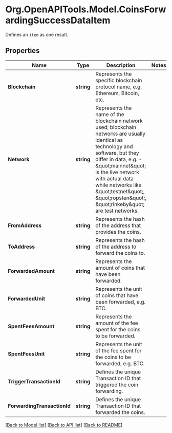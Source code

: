# Org.OpenAPITools.Model.CoinsForwardingSuccessDataItem
Defines an `item` as one result.

## Properties

Name | Type | Description | Notes
------------ | ------------- | ------------- | -------------
**Blockchain** | **string** | Represents the specific blockchain protocol name, e.g. Ethereum, Bitcoin, etc. | 
**Network** | **string** | Represents the name of the blockchain network used; blockchain networks are usually identical as technology and software, but they differ in data, e.g. - \&quot;mainnet\&quot; is the live network with actual data while networks like \&quot;testnet\&quot;, \&quot;ropsten\&quot;, \&quot;rinkeby\&quot; are test networks. | 
**FromAddress** | **string** | Represents the hash of the address that provides the coins. | 
**ToAddress** | **string** | Represents the hash of the address to forward the coins to. | 
**ForwardedAmount** | **string** | Represents the amount of coins that have been forwarded. | 
**ForwardedUnit** | **string** | Represents the unit of coins that have been forwarded, e.g. BTC. | 
**SpentFeesAmount** | **string** | Represents the amount of the fee spent for the coins to be forwarded. | 
**SpentFeesUnit** | **string** | Represents the unit of the fee spent for the coins to be forwarded, e.g. BTC. | 
**TriggerTransactionId** | **string** | Defines the unique Transaction ID that triggered the coin forwarding. | 
**ForwardingTransactionId** | **string** | Defines the unique Transaction ID that forwarded the coins. | 

[[Back to Model list]](../README.md#documentation-for-models) [[Back to API list]](../README.md#documentation-for-api-endpoints) [[Back to README]](../README.md)

